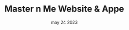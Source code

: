 ---
#preview
title: Master n Me Website & Appe
image: /img/works/master/1.jpg
category: Web Developmment
date: may 24 2023

#params
layout: "one"

#full details
introTitle: "Master n Me  <span class=\"mil-thin\">Website & App </span>"
fullImage: /img/works/master/4.jpeg
details:
    - label: "Client:"
      value: "Mahesh & Suresh"

    - label: "Year:"
      value: "2023"

    - label: "Duration"
      value: "45 Days"
    - label: "Website"
      value: ""

description:
    enabled: 1
    title: "About"
    content: "
      <p>Masternme is a platform that's revolutionizing the world of online education, and we're proud to have played a key role in bringing their vision to life. At Prophecius Technologies, we were tasked with building a state-of-the-art learning management system that would enable students to access free and paid courses, book consultations with mentors and teachers, and much more.

Our team utilized cutting-edge technologies like Laravel, React, and Node.js to create a platform that's packed with features and functionality. From a robust wallet system to coupon support to mentor and coach consultations, Masternme's platform offers everything that students and educators need to excel in the world of online learning.</p>
    "
description2:
    enabled: 1
    title: "Prophecius & MasternMe"
    content: "
      <p>We're proud to have partnered with Masternme to create a platform that's intuitive, easy to use, and packed with innovative features. Whether you're a student looking to expand your knowledge or an educator seeking to connect with learners around the world, Masternme's platform is the perfect place to achieve your goals. And at Prophecius Technologies, we're committed to continuing to push the boundaries of what's possible in the world of web development, app development, and digital marketing.</p>
    "

gallery: 
    enabled: 1
    items:
        - image: /img/works/master/2.jpg
          alt: "image"

        - image: /img/works/master/3.jpg
          alt: "image"

        - image: /img/works/master/4.jpg
          alt: "image"

        - image: /img/works/master/5.jpg
          alt: "image"


gallery2: 
    enabled: 1
    items:
        - image: /img/works/master/8.jpeg
          alt: "image"

        - image: /img/works/master/2.png
          alt: "image"
---
